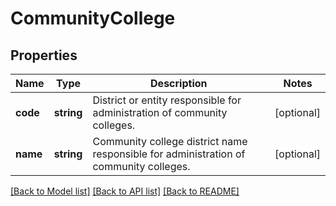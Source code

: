 # CommunityCollege

## Properties
Name | Type | Description | Notes
------------ | ------------- | ------------- | -------------
**code** | **string** | District or entity responsible for administration of community colleges. | [optional] 
**name** | **string** | Community college district name responsible for administration of community colleges. | [optional] 

[[Back to Model list]](../../README.md#documentation-for-models) [[Back to API list]](../../README.md#documentation-for-api-endpoints) [[Back to README]](../../README.md)

